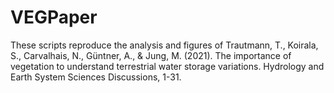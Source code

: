 # VEGPaper
These scripts reproduce the analysis and figures of Trautmann, T., Koirala, S., Carvalhais, N., Güntner, A., &amp; Jung, M. (2021). The importance of vegetation to understand terrestrial water storage variations. Hydrology and Earth System Sciences Discussions, 1-31.
